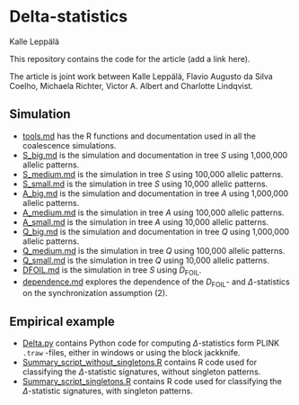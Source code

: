 Delta-statistics
================
Kalle Leppälä

This repository contains the code for the article (add a link here).

The article is joint work between Kalle Leppälä, Flavio Augusto da Silva
Coelho, Michaela Richter, Victor A. Albert and Charlotte Lindqvist.

## Simulation

- [tools.md](/blob/main/tools.md) has the R functions and documentation
  used in all the coalescence simulations.
- [S_big.md](S_big.md) is the simulation and documentation in tree $S$
  using 1,000,000 allelic patterns.
- [S_medium.md](S_medium.md) is the simulation in tree $S$ using 100,000
  allelic patterns.
- [S_small.md](S_small.md) is the simulation in tree $S$ using 10,000
  allelic patterns.
- [A_big.md](A_big.md) is the simulation and documentation in tree $A$
  using 1,000,000 allelic patterns.
- [A_medium.md](A_medium.md) is the simulation in tree $A$ using 100,000
  allelic patterns.
- [A_small.md](A_small.md) is the simulation in tree $A$ using 10,000
  allelic patterns.
- [Q_big.md](S_big.md) is the simulation and documentation in tree $Q$
  using 1,000,000 allelic patterns.
- [Q_medium.md](S_medium.md) is the simulation in tree $Q$ using 100,000
  allelic patterns.
- [Q_small.md](S_small.md) is the simulation in tree $Q$ using 10,000
  allelic patterns.
- [DFOIL.md](DFOIL.md) is the simulation in tree $S$ using
  $D_\text{FOIL}$.
- [dependence.md](dependence.md) explores the dependence of the
  $D_\text{FOIL}$- and $\Delta$-statistics on the synchronization
  assumption (2).

## Empirical example

- [Delta.py](Delta.py) contains Python code for computing
  $\Delta$-statistics form PLINK `.traw` -files, either in windows or
  using the block jackknife.
- [Summary_script_without_singletons.R](Summary_script_without_singletons.R)
  contains R code used for classifying the $\Delta$-statistic
  signatures, without singleton patterns.
- [Summary_script_singletons.R](Summary_script_singletons.R) contains R
  code used for classifying the $\Delta$-statistic signatures, with
  singleton patterns.
